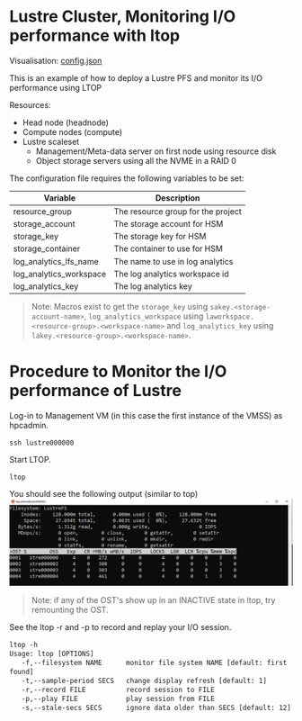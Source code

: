 # Lustre Cluster, Monitoring I/O performance with ltop

Visualisation: [config.json](https://azurehpc.azureedge.net/?o=https://raw.githubusercontent.com/Azure/azurehpc/master/examples/lustre_ltop/config.json)

This is an example of how to deploy a Lustre PFS and monitor its I/O performance using LTOP  

Resources:

* Head node (headnode)
* Compute nodes (compute)
* Lustre scaleset
  * Management/Meta-data server on first node using resource disk
  * Object storage servers using all the NVME in a RAID 0

The configuration file requires the following variables to be set:

| Variable                | Description                                  |
|-------------------------|----------------------------------------------|
| resource_group          | The resource group for the project           |
| storage_account         | The storage account for HSM                  |
| storage_key             | The storage key for HSM                      |
| storage_container       | The container to use for HSM                 |
| log_analytics_lfs_name  | The name to use in log analytics             |
| log_analytics_workspace | The log analytics workspace id               |
| log_analytics_key       | The log analytics key                        |

> Note: Macros exist to get the `storage_key` using `sakey.<storage-account-name>`, `log_analytics_workspace` using `laworkspace.<resource-group>.<workspace-name>` and `log_analytics_key` using `lakey.<resource-group>.<workspace-name>`.

# Procedure to Monitor the I/O performance of Lustre

Log-in to Management VM (in this case the first instance of the VMSS) as hpcadmin.
```
ssh lustre000000
```
Start LTOP.
```
ltop
```
You should see the following output (similar to top)
![Alt text1](/examples/lustre_ltop/images/lustre_ltop.JPG?raw=true "ltop")

>Note: if any of the OST's show up in an INACTIVE state in ltop, try remounting the OST.

See the ltop -r and -p to record and replay your I/O session.

```
ltop -h
Usage: ltop [OPTIONS]
   -f,--filesystem NAME      monitor file system NAME [default: first found]
   -t,--sample-period SECS   change display refresh [default: 1]
   -r,--record FILE          record session to FILE
   -p,--play FILE            play session from FILE
   -s,--stale-secs SECS      ignore data older than SECS [default: 12]
```
